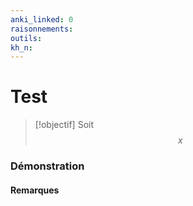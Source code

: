 ```yaml
---
anki_linked: 0
raisonnements:
outils:
kh_n:
---
```

# Test

> [!objectif]
> Soit
>$$
> x
> $$
### Démonstration





#### Remarques


